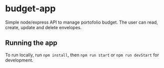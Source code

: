 # budget-app

Simple node/express API to manage portofolio budget. The user can read, create, update and delete envelopes.

## Running the app
To run locally, run `npm install`, then `npm run start` or `npm run devStart` for development.
